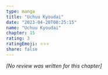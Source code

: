 ```yaml
---
type: manga
title: "Uchuu Kyoudai"
date: "2023-04-20T08:25:15"
name: "Uchuu Kyoudai"
chapter: 15
rating: 3
ratingEmoji: ⭐️⭐️⭐️
share: false
---
```


_[No review was written for this chapter]_
